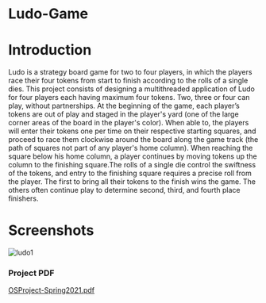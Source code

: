 # Ludo-Game

# Introduction
Ludo is a strategy board game for two to four players, in which the players race their
four tokens from start to finish according to the rolls of a single dies. This project
consists of designing a multithreaded application of Ludo for four players each having
maximum four tokens. Two, three or four can play, without partnerships. At the
beginning of the game, each player’s tokens are out of play and staged in the player's
yard (one of the large corner areas of the board in the player's color). When able to, the
players will enter their tokens one per time on their respective starting squares, and
proceed to race them clockwise around the board along the game track (the path of
squares not part of any player's home column). When reaching the square below his
home column, a player continues by moving tokens up the column to the finishing
square.The rolls of a single die control the swiftness of the tokens, and entry to the finishing
square requires a precise roll from the player. The first to bring all their tokens to the
finish wins the game. The others often continue play to determine second, third, and
fourth place finishers.

# Screenshots
![ludo1](https://user-images.githubusercontent.com/61515279/131225810-5965c355-3067-4dff-890d-6a2474dea17e.png)



### Project PDF
[OSProject-Spring2021.pdf](https://github.com/Talha-1010/Ludo-Game/files/7051343/OSProject-Spring2021.pdf)


